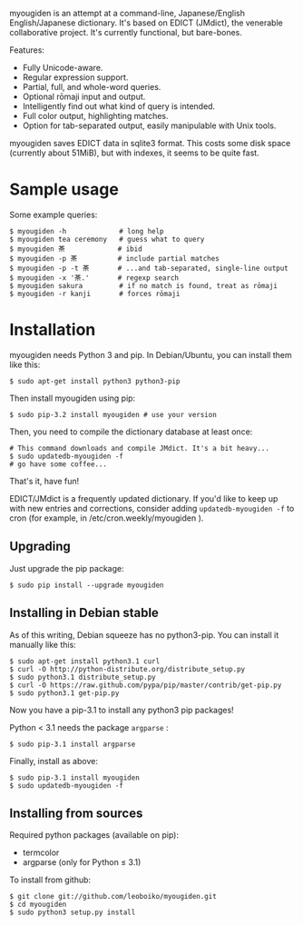 myougiden is an attempt at a command-line, Japanese/English
English/Japanese dictionary.  It's based on EDICT (JMdict), the
venerable collaborative project.  It's currently functional, but
bare-bones.

Features:
 - Fully Unicode-aware.
 - Regular expression support.
 - Partial, full, and whole-word queries.
 - Optional rōmaji input and output.
 - Intelligently find out what kind of query is intended.
 - Full color output, highlighting matches.
 - Option for tab-separated output, easily manipulable with Unix tools.

myougiden saves EDICT data in sqlite3 format. This costs some
disk space (currently about 51MiB), but with indexes, it seems to
be quite fast.

Sample usage
============

Some example queries:

    $ myougiden -h             # long help
    $ myougiden tea ceremony   # guess what to query
    $ myougiden 茶             # ibid
    $ myougiden -p 茶          # include partial matches
    $ myougiden -p -t 茶       # ...and tab-separated, single-line output
    $ myougiden -x '茶.'       # regexp search
    $ myougiden sakura         # if no match is found, treat as rōmaji
    $ myougiden -r kanji       # forces rōmaji

Installation
============

myougiden needs Python 3 and pip.  In Debian/Ubuntu, you can
install them like this:

    $ sudo apt-get install python3 python3-pip

Then install myougiden using pip:

    $ sudo pip-3.2 install myougiden # use your version

Then, you need to compile the dictionary database at least once:

    # This command downloads and compile JMdict. It's a bit heavy...
    $ sudo updatedb-myougiden -f
    # go have some coffee...

That's it, have fun!

EDICT/JMdict is a frequently updated dictionary.  If you'd like
to keep up with new entries and corrections, consider adding
`updatedb-myougiden -f` to cron (for example, in
/etc/cron.weekly/myougiden ).

Upgrading
---------

Just upgrade the pip package:

    $ sudo pip install --upgrade myougiden

Installing in Debian stable
---------------------------

As of this writing, Debian squeeze has no python3-pip.  You can
install it manually like this:

    $ sudo apt-get install python3.1 curl
    $ curl -O http://python-distribute.org/distribute_setup.py
    $ sudo python3.1 distribute_setup.py
    $ curl -O https://raw.github.com/pypa/pip/master/contrib/get-pip.py
    $ sudo python3.1 get-pip.py

Now you have a pip-3.1 to install any python3 pip packages!

Python < 3.1 needs the package `argparse` :

    $ sudo pip-3.1 install argparse

Finally, install as above:

    $ sudo pip-3.1 install myougiden
    $ sudo updatedb-myougiden -f

Installing from sources
-----------------------

Required python packages (available on pip):

 - termcolor
 - argparse (only for Python ≤ 3.1)

To install from github:

    $ git clone git://github.com/leoboiko/myougiden.git
    $ cd myougiden
    $ sudo python3 setup.py install

